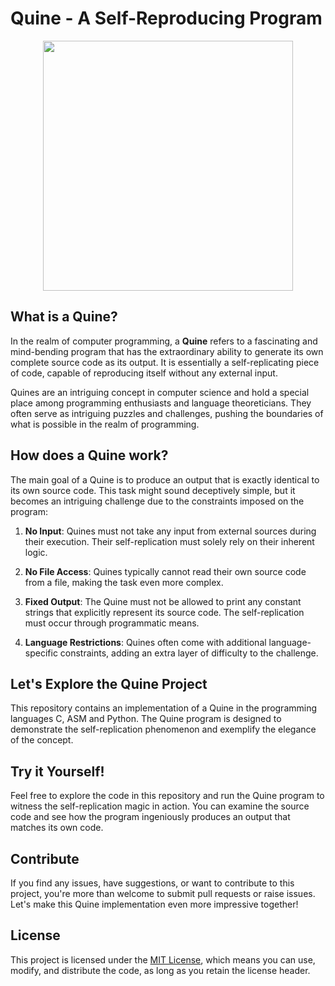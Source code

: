 # Quine - A Self-Reproducing Program

<p align="center">
<img width="400px" src="https://i.pinimg.com/originals/70/51/43/705143da8a210713c4cd9e5f3f8272cf.gif">
<p>

## What is a Quine?

In the realm of computer programming, a **Quine** refers to a fascinating and mind-bending program that has the extraordinary ability to generate its own complete source code as its output. It is essentially a self-replicating piece of code, capable of reproducing itself without any external input.

Quines are an intriguing concept in computer science and hold a special place among programming enthusiasts and language theoreticians. They often serve as intriguing puzzles and challenges, pushing the boundaries of what is possible in the realm of programming.

## How does a Quine work?

The main goal of a Quine is to produce an output that is exactly identical to its own source code. This task might sound deceptively simple, but it becomes an intriguing challenge due to the constraints imposed on the program:

1. **No Input**: Quines must not take any input from external sources during their execution. Their self-replication must solely rely on their inherent logic.

2. **No File Access**: Quines typically cannot read their own source code from a file, making the task even more complex.

3. **Fixed Output**: The Quine must not be allowed to print any constant strings that explicitly represent its source code. The self-replication must occur through programmatic means.

4. **Language Restrictions**: Quines often come with additional language-specific constraints, adding an extra layer of difficulty to the challenge.

## Let's Explore the Quine Project

This repository contains an implementation of a Quine in the programming languages C, ASM and Python. The Quine program is designed to demonstrate the self-replication phenomenon and exemplify the elegance of the concept.

## Try it Yourself!

Feel free to explore the code in this repository and run the Quine program to witness the self-replication magic in action. You can examine the source code and see how the program ingeniously produces an output that matches its own code.

## Contribute

If you find any issues, have suggestions, or want to contribute to this project, you're more than welcome to submit pull requests or raise issues. Let's make this Quine implementation even more impressive together!

## License

This project is licensed under the [MIT License](LICENSE), which means you can use, modify, and distribute the code, as long as you retain the license header.
